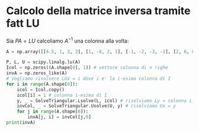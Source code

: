 # Calcolo della matrice inversa tramite fatt LU

Sia $PA = LU$ calcoliamo $A^{-1}$ una colonna alla volta:

```py
A = np.array([[4.5, 1, 3, 2], [1, -8, 2, 1], [-1, -2, -3, -1], [2, 6, 0, 1]], dtype=float)

P, L, U = scipy.linalg.lu(A)
Icol = np.zeros((A.shape[0], 1)) # vettore colonna di n righe
invA = np.zeros_like(A)
# Vogliamo risolvere LUx = i dove i e' la i-esima colonna di I
for i in range(A.shape[0]):
    icol = Icol.copy()
    icol[i] = 1 # colonna i-esima di I
    y, _ = SolveTriangular.Lsolve(L, icol) # risolviamo Ly = colonna i-esima di I
    invCol, _ = SolveTriangular.Usolve(U, y) # risolviamo Ux = y
    for j in range(A.shape[0]):
        invA[j, i] = invCol[j,0]
print(invA)
```
